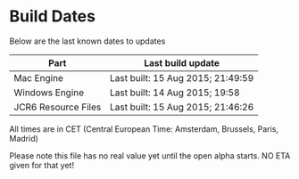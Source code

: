 # Build Dates

Below are the last known dates to updates

Part | Last build update
-----|-----
Mac Engine | Last built: 15 Aug 2015; 21:49:59
Windows Engine | Last built: 14 Aug 2015; 19:58
JCR6 Resource Files | Last built: 15 Aug 2015; 21:46:26
All times are in CET (Central European Time: Amsterdam, Brussels, Paris, Madrid)


Please note this file has no real value yet until the open alpha starts. NO ETA given for that yet!
